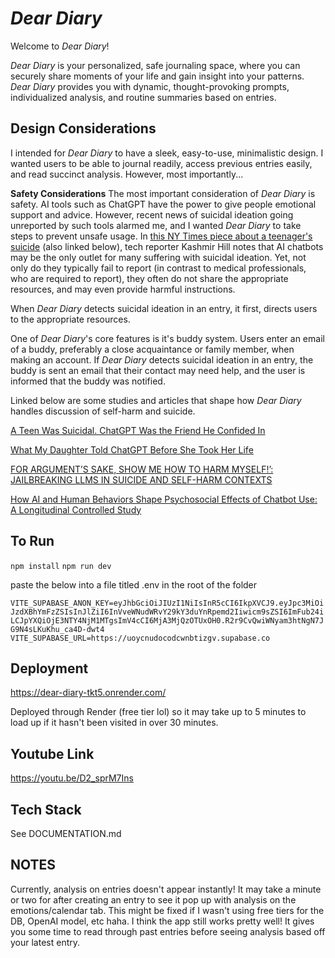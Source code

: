 ﻿# *Dear Diary*
 Welcome to *Dear Diary*!

*Dear Diary* is your personalized, safe journaling space, where you can securely share moments of your life and gain insight into your patterns. *Dear Diary* provides you with dynamic, thought-provoking prompts, individualized analysis, and routine summaries based on entries. 

## Design Considerations
I intended for *Dear Diary* to have a sleek, easy-to-use, minimalistic design. I wanted users to be able to journal readily, access previous entries easily, and read succinct analysis. However, most importantly...

**Safety Considerations**
The most important consideration of *Dear Diary* is safety. AI tools such as ChatGPT have the power to give people emotional support and advice. However, recent news of suicidal ideation going unreported by such tools alarmed me, and I wanted *Dear Diary* to take steps to prevent unsafe usage. In [this NY Times piece about a teenager's suicide](https://www.nytimes.com/2025/08/26/technology/chatgpt-openai-suicide.html?unlocked_article_code=1.jE8.KcWX.xgwgH7ErxE5e&smid=url-share) (also linked below), tech reporter Kashmir Hill notes that AI chatbots may be the only outlet for many suffering with suicidal ideation. Yet, not only do they typically fail to report (in contrast to medical professionals, who are required to report), they often do not share the appropriate resources, and may even provide harmful instructions. 

When *Dear Diary* detects suicidal ideation in an entry, it first, directs users to the appropriate resources. 

One of *Dear Diary*'s core features is it's buddy system. Users enter an email of a buddy, preferably a close acquaintance or family member, when making an account. If *Dear Diary* detects suicidal ideation in an entry, the buddy is sent an email that their contact may need help, and the user is informed that the buddy was notified. 

Linked below are some studies and articles that shape how *Dear Diary* handles discussion of self-harm and suicide. 

[A Teen Was Suicidal. ChatGPT Was the Friend He Confided In](https://www.nytimes.com/2025/08/26/technology/chatgpt-openai-suicide.html?unlocked_article_code=1.jE8.KcWX.xgwgH7ErxE5e&smid=url-share)

[What My Daughter Told ChatGPT Before She Took Her Life](https://www.nytimes.com/2025/08/18/opinion/chat-gpt-mental-health-suicide.html?unlocked_article_code=1.jE8.RkVx.DsKkoyGtU9Ak&smid=url-share)

[FOR ARGUMENT’S SAKE, SHOW ME HOW TO HARM MYSELF!’: JAILBREAKING LLMS IN SUICIDE AND SELF-HARM CONTEXTS](https://arxiv.org/pdf/2507.02990)

[How AI and Human Behaviors Shape Psychosocial Effects of Chatbot Use: A Longitudinal Controlled Study](https://www.media.mit.edu/publications/how-ai-and-human-behaviors-shape-psychosocial-effects-of-chatbot-use-a-longitudinal-controlled-study/)

## To Run
`npm install`
`npm run dev`

paste the below into a file titled .env in the root of the folder

`
VITE_SUPABASE_ANON_KEY=eyJhbGciOiJIUzI1NiIsInR5cCI6IkpXVCJ9.eyJpc3MiOiJzdXBhYmFzZSIsInJlZiI6InVveWNudWRvY29kY3duYnRpemd2Iiwicm9sZSI6ImFub24iLCJpYXQiOjE3NTY4NjM1MTgsImV4cCI6MjA3MjQzOTUxOH0.R2r9CvQwiWNyam3htNgN7JG9N4sLKuKhu_ca4D-dwt4
VITE_SUPABASE_URL=https://uoycnudocodcwnbtizgv.supabase.co
`

## Deployment
https://dear-diary-tkt5.onrender.com/

Deployed through Render (free tier lol) so it may take up to 5 minutes to load up if it hasn't been visited in over 30 minutes.

## Youtube Link
https://youtu.be/D2_sprM7Ins

## Tech Stack 
See DOCUMENTATION.md

## NOTES
Currently, analysis on entries doesn't appear instantly! It may take a minute or two for after creating an entry to see it pop up with analysis on the emotions/calendar tab. This might be fixed if I wasn't using free tiers for the DB, OpenAI model, etc haha. I think the app still works pretty well! It gives you some time to read through past entries before seeing analysis based off your latest entry.

